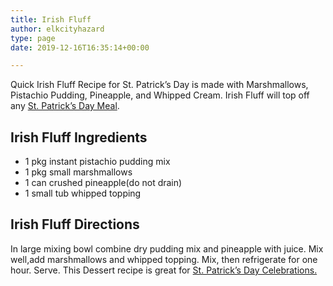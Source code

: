 ```yaml
---
title: Irish Fluff
author: elkcityhazard
type: page
date: 2019-12-16T16:35:14+00:00

---
```

Quick Irish Fluff Recipe for St. Patrick&#8217;s Day is made with Marshmallows, Pistachio Pudding, Pineapple, and Whipped Cream. Irish Fluff will top off any [St. Patrick&#8217;s Day Meal][1].

## Irish Fluff Ingredients

  * 1 pkg instant pistachio pudding mix
  * 1 pkg small marshmallows
  * 1 can crushed pineapple(do not drain)
  * 1 small tub whipped topping

## Irish Fluff Directions

In large mixing bowl combine dry pudding mix and pineapple with juice. Mix well,add marshmallows and whipped topping. Mix, then refrigerate for one hour. Serve. This Dessert recipe is great for [St. Patrick&#8217;s Day Celebrations.][2]

 [1]: /wordpress/beef-dishes/irish-steak-and-dark-beer-pie/
 [2]: /wordpress/beef-dishes/baked-corned-beef-recipe/
